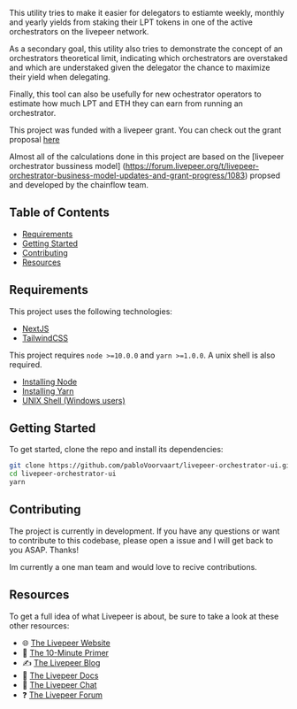 This utility tries to make it easier for delegators to estiamte weekly,
monthly and yearly yields from staking their LPT tokens in one of the active
orchestrators on the livepeer network.

As a secondary goal, this utility also tries to demonstrate the concept of an
orchestrators theoretical limit, indicating which orchestrators are overstaked
and which are understaked given the delegator the chance to maximize their yield
when delegating.

Finally, this tool can also be usefully for new ochestrator operators to estimate
how much LPT and ETH they can earn from running an orchestrator.

This project was funded with a livepeer grant. You can check out the grant proposal
[here](https://github.com/livepeer/Grant-Program/issues/25) 

Almost all of the calculations done in this project are based on the [livepeer orchestrator
bussiness model] (https://forum.livepeer.org/t/livepeer-orchestrator-business-model-updates-and-grant-progress/1083)
propsed and developed by the chainflow team.


<!-- hide-on-docup-start -->

## Table of Contents

- [Requirements](#requirements)
- [Getting Started](#getting-started)
- [Contributing](#contributing)
- [Resources](#resources)

<!-- hide-on-docup-stop -->

## Requirements

This project uses the following technologies:

- [NextJS](https://nextjs.org/)
- [TailwindCSS](https://tailwindcss.com/)

This project requires `node >=10.0.0` and `yarn >=1.0.0`. A unix shell is also
required.

- [Installing Node](https://docs.npmjs.com/getting-started/installing-node)
- [Installing Yarn](https://yarnpkg.com/lang/en/docs/install/)
- [UNIX Shell (Windows users)](https://docs.microsoft.com/en-us/windows/wsl/install-win10)

## Getting Started

To get started, clone the repo and install its dependencies:

```bash
git clone https://github.com/pabloVoorvaart/livepeer-orchestrator-ui.git
cd livepeer-orchestrator-ui
yarn
```

## Contributing

The project is currently in development. If you have any questions or want to contribute
to this codebase, please open a issue and I will get back to you ASAP. Thanks!

Im currently a one man team and would love to recive contributions. 

## Resources

To get a full idea of what Livepeer is about, be sure to take a look at these
other resources:

- 🌐 [The Livepeer Website](https://livepeer.org)
- 🔭 [The 10-Minute Primer](https://livepeer.org/primer/)
- ✍ [The Livepeer Blog](https://medium.com/livepeer-blog)
- 📖 [The Livepeer Docs](https://livepeer.org/docs)
- 💬 [The Livepeer Chat](https://discord.gg/uaPhtyrWsF)
- ❓ [The Livepeer Forum](https://forum.livepeer.org/)
